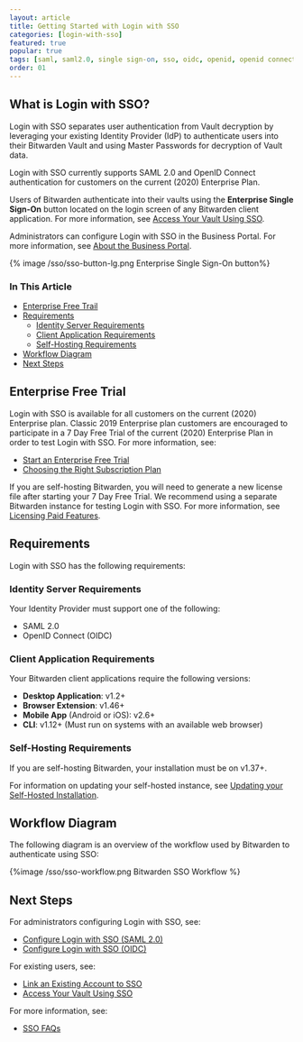 ```yaml
---
layout: article
title: Getting Started with Login with SSO
categories: [login-with-sso]
featured: true
popular: true
tags: [saml, saml2.0, single sign-on, sso, oidc, openid, openid connect, idp, identity provider]
order: 01
---
```


## What is Login with SSO?

Login with SSO separates user authentication from Vault decryption by leveraging your existing Identity Provider (IdP) to authenticate users into their Bitwarden Vault and using Master Passwords for decryption of Vault data.

Login with SSO currently supports SAML 2.0 and OpenID Connect authentication for customers on the current (2020) Enterprise Plan.

Users of Bitwarden authenticate into their vaults using the **Enterprise Single Sign-On** button located on the login screen of any Bitwarden client application. For more information, see [Access Your Vault Using SSO](https://bitwarden.com/help/article/sso-access-your-vault/).

Administrators can configure Login with SSO in the Business Portal. For more information, see [About the Business Portal](https://bitwarden.com/help/article/about-business-portal/).

{% image /sso/sso-button-lg.png Enterprise Single Sign-On button%}

### In This Article

- [Enterprise Free Trail](#bitwarden-enterprise-free-trial)
- [Requirements](#requirements)
  - [Identity Server Requirements](#identity-server-requirements)
  - [Client Application Requirements](#client-requirements)
  - [Self-Hosting Requirements](#self-hosting-requirements)
- [Workflow Diagram](#workflow-diagram)
- [Next Steps](#next-steps)

## Enterprise Free Trial

Login with SSO is available for all customers on the current (2020) Enterprise plan. Classic 2019 Enterprise plan customers are encouraged to participate in a 7 Day Free Trial of the current (2020) Enterprise Plan in order to test Login with SSO. For more information, see:
- [Start an Enterprise Free Trial](https://bitwarden.com/help/article/enterprise-free-trial/)
- [Choosing the Right Subscription Plan](https://bitwarden.com/help/article/choosing-the-right-subscription-plan/)

If you are self-hosting Bitwarden, you will need to generate a new license file after starting your 7 Day Free Trial. We recommend using a separate Bitwarden instance for testing Login with SSO. For more information, see [Licensing Paid Features](https://bitwarden.com/help/article/licensing-on-premise).

## Requirements

Login with SSO has the following requirements:

### Identity Server Requirements
Your Identity Provider must support one of the following:
- SAML 2.0
- OpenID Connect (OIDC)

### Client Application Requirements
Your Bitwarden client applications require the following versions:

- **Desktop Application**: v1.2+
- **Browser Extension**: v1.46+
- **Mobile App** (Android or iOS): v2.6+
- **CLI**: v1.12+ (Must run on systems with an available web browser)

### Self-Hosting Requirements
If you are self-hosting Bitwarden, your installation must be on v1.37+.

For information on updating your self-hosted instance, see [Updating your Self-Hosted Installation](https://bitwarden.com/help/updating-on-premise).

## Workflow Diagram
The following diagram is an overview of the workflow used by Bitwarden to authenticate using SSO:

{%image /sso/sso-workflow.png Bitwarden SSO Workflow %}

## Next Steps
For administrators configuring Login with SSO, see:
- [Configure Login with SSO (SAML 2.0)](https://bitwarden.com/help/article/configure-sso-saml/)
- [Configure Login with SSO (OIDC)](https://bitwarden.com/help/article/configure-sso-oidc)

For existing users, see:
- [Link an Existing Account to SSO](https://bitwarden.com/help/article/link-to-sso/)
- [Access Your Vault Using SSO](http://bitwarden.com/help/aricle/logging-in-with-Assertion)

For more information, see:
- [SSO FAQs](https://bitwarden.com/help/article/sso-faqs)
